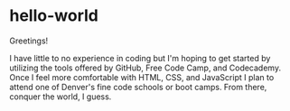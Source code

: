 # hello-world
Greetings!

I have little to no experience in coding but I'm hoping to get started by utilizing the tools offered by GitHub, Free Code Camp, and Codecademy. Once I feel more comfortable with HTML, CSS, and JavaScript I plan to attend one of Denver's fine code schools or boot camps. From there, conquer the world, I guess.


